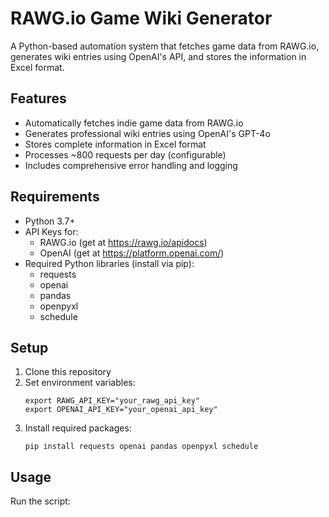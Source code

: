 # RAWG.io Game Wiki Generator

A Python-based automation system that fetches game data from RAWG.io, generates wiki entries using OpenAI's API, and stores the information in Excel format.

## Features

- Automatically fetches indie game data from RAWG.io
- Generates professional wiki entries using OpenAI's GPT-4o
- Stores complete information in Excel format
- Processes ~800 requests per day (configurable)
- Includes comprehensive error handling and logging

## Requirements

- Python 3.7+
- API Keys for:
  - RAWG.io (get at https://rawg.io/apidocs)
  - OpenAI (get at https://platform.openai.com/)
- Required Python libraries (install via pip):
  - requests
  - openai
  - pandas
  - openpyxl
  - schedule

## Setup

1. Clone this repository
2. Set environment variables:
   ```
   export RAWG_API_KEY="your_rawg_api_key"
   export OPENAI_API_KEY="your_openai_api_key"
   ```
3. Install required packages:
   ```
   pip install requests openai pandas openpyxl schedule
   ```

## Usage

Run the script:

